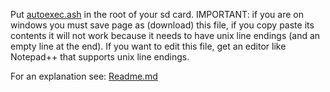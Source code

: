 Put [autoexec.ash](https://github.com/irungentoo/Xiaomi_Yi_4k_Camera/raw/master/4k+/shutter_custom_values/1.3.29/autoexec.ash) in the root of your sd card. IMPORTANT: if you are on windows you must save page as (download) this file, if you copy paste its contents it will not work because it needs to have unix line endings (and an empty line at the end). If you want to edit this file, get an editor like Notepad++ that supports unix line endings.

For an explanation see: [Readme.md](../Readme.md)
